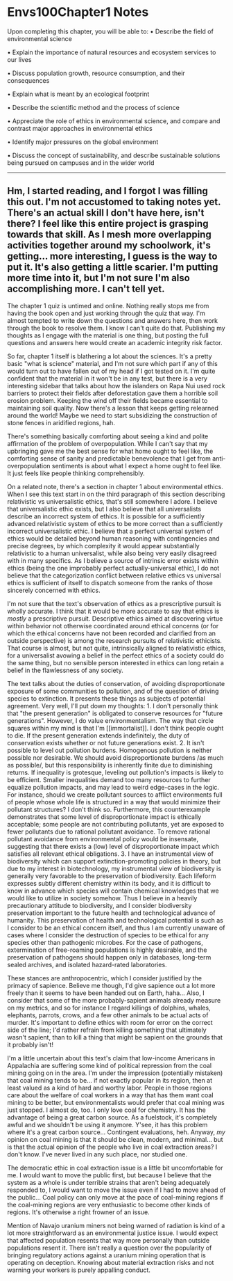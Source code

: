 # Envs100Chapter1 Notes

Upon completing this chapter, you will be able to:
• Describe the field of environmental science

• Explain the importance of natural resources and ecosystem services to our lives

• Discuss population growth, resource consumption, and their consequences

• Explain what is meant by an ecological footprint

• Describe the scientific method and the process of science

• Appreciate the role of ethics in environmental science, and compare and contrast major approaches in environmental ethics

• Identify major pressures on the global environment

• Discuss the concept of sustainability, and describe sustainable solutions being pursued on campuses and in the wider world

---
Hm, I started reading, and I forgot I was filling this out.  I'm not accustomed to taking notes yet.  There's an actual skill I don't have here, isn't there?  I feel like this entire project is grasping towards that skill.  As I mesh more overlapping activities together around my schoolwork, it's getting... more interesting, I guess is the way to put it.  It's also getting a little scarier.  I'm putting more time into it, but I'm not sure I'm also accomplishing more.  I can't tell yet.
---

The chapter 1 quiz is untimed and online.  Nothing really stops me from having the book open and just working through the quiz that way.  I'm almost tempted to write down the questions and answers here, then work through the book to resolve them.  I know I can't quite do that.  Publishing my thoughts as I engage with the material is one thing, but posting the full questions and answers here would create an academic integrity risk factor.

So far, chapter 1 itself is blathering a lot about the sciences.  It's a pretty basic "what is science" material, and I'm not sure which part if any of this would turn out to have fallen out of my head if I got tested on it.  I'm quite confident that the material in it won't be in any test, but there is a very interesting sidebar that talks about how the islanders on Rapa Nui used rock barriers to protect their fields after deforestation gave them a horrible soil erosion problem.  Keeping the wind off their fields became essential to maintaining soil quality.  Now there's a lesson that keeps getting relearned around the world!  Maybe we need to start subsidizing the construction of stone fences in aridified regions, hah.

There's something basically comforting about seeing a kind and polite affirmation of the problem of overpopulation.  While I can't say that my upbringing gave me the best sense for what home ought to feel like, the comforting sense of sanity and predictable benevolence that I get from anti-overpopulation sentiments is about what I expect a home ought to feel like.  It just feels like people thinking comprehensibly.

On a related note, there's a section in chapter 1 about environmental ethics.  When I see this text start in on the third paragraph of this section describing relativistic vs universalistic ethics, that's still somewhere I adore.  I believe that universalistic ethic exists, but I also believe that all universalists describe an incorrect system of ethics.  It is possible for a sufficiently advanced relativistic system of ethics to be more correct than a sufficiently incorrect universalistic ethic.  I believe that a perfect universal system of ethics would be detailed beyond human reasoning with contingencies and precise degrees, by which complexity it would appear substantially relativistic to a human universalist, while also being very easily disagreed with in many specifics.  As I believe a source of intrinsic error exists within ethics (being the one improbably perfect actually-universal ethic), I do not believe that the categorization conflict between relative ethics vs universal ethics is sufficient of itself to dispatch someone from the ranks of those sincerely concerned with ethics.

I'm not sure that the text's observation of ethics as a prescriptive pursuit is wholly accurate.  I think that it would be more accurate to say that ethics is *mostly* a prescriptive pursuit.  Descriptive ethics aimed at discovering virtue within behavior not otherwise coordinated around ethical concerns (or for which the ethical concerns have not been recorded and clarified from an outside perspective) is among the research pursuits of relativistic ethicists.  That course is almost, but not quite, intrinsically aligned to relativistic ethics, for a universalist avowing a belief in the perfect ethics of a society could do the same thing, but no sensible person interested in ethics can long retain a belief in the flawlessness of any society.

The text talks about the duties of conservation, of avoiding disproportionate exposure of some communities to pollution, and of the question of driving species to extinction.  It presents these things as subjects of potential agreement.  Very well, I'll put down my thoughts:
    1.  I don't personally think that "the present generation" is obligated to conserve resources for "future generations".  However, I do value environmentalism.  The way that circle squares within my mind is that I'm [[immortalist]].  I don't think people ought to die.  If the present generation extends indefinitely, the duty of conservation exists whether or not future generations exist.
    2.  It isn't possible to level out pollution burdens.  Homogenous pollution is neither possible nor desirable.  We should avoid disproportionate burdens /as much as possible/, but this responsibility is inherently finite due to diminishing returns.  If inequality is grotesque, leveling out pollution's impacts is likely to be efficient.  Smaller inequalities demand too many resources to further equalize pollution impacts, and may lead to weird edge-cases in the logic.  For instance, should we create pollutant sources to afflict environments full of people whose whole life is structured in a way that would minimize their pollutant structures?  I don't think so.  Furthermore, this counterexample demonstrates that some level of disproportionate impact is ethically acceptable; some people are not contributing pollutants, yet are exposed to fewer pollutants due to rational pollutant avoidance.  To remove rational pollutant avoidance from environmental policy would be insensate, suggesting that there exists a  (low) level of disproportionate impact which satisfies all relevant ethical obligations.
    3.  I have an instrumental view of biodiversity which can support extinction-promoting policies in theory, but due to my interest in biotechnology, my instrumental view of biodiversity is generally very favorable to the preservation of biodiversity.  Each lifeform expresses subtly different chemistry within its body, and it is difficult to know in advance which species will contain chemical knowledges that we would like to utilize in society somehow.  Thus I believe in a heavily precautionary attitude to biodiversity, and I consider biodiversity preservation important to the future health and technological advance of humanity.  This preservation of health and technological potential is such as I consider to be an ethical concern itself, and thus I am currently unaware of cases where I consider the destruction of species to be ethical for any species other than pathogenic microbes.  For the case of pathogens, extermination of free-roaming populations is highly desirable, and the preservation of pathogens should happen only in databases, long-term sealed archives, and isolated hazard-rated laboratories.

These stances are anthropocentric, which I consider justified by the primacy of sapience.  Believe me though, I'd give sapience out a lot more freely than it seems to have been handed out on Earth, haha...  Also, I consider that some of the more probably-sapient animals already measure on my metrics, and so for instance I regard killings of dolphins, whales, elephants, parrots, crows, and a few other animals to be actual acts of murder.  It's important to define ethics with room for error on the correct side of the line; I'd rather refrain from killing something that ultimately wasn't sapient, than to kill a thing that might be sapient on the grounds that it probably isn't!

I'm a little uncertain about this text's claim that low-income Americans in Appalachia are suffering some kind of political repression from the coal mining going on in the area.  I'm under the impression (potentially mistaken) that coal mining tends to be... if not exactly popular in its region, then at least valued as a kind of hard and worthy labor.  People in those regions care about the welfare of coal workers in a way that has them want coal mining to be better, but environmentalists would prefer that coal mining was just stopped.  I almost do, too.  I only love coal for chemistry.  It has the advantage of being a great carbon source.  As a fuelstock, it's completely awful and we shouldn't be using it anymore.  Y'see, it has this problem where it's a great carbon source...  Contingent evaluations, heh.  Anyway, *my* opinion on coal mining is that it should be clean, modern, and minimal... but is that the actual opinion of the people who live in coal extraction areas?  I don't know.  I've never lived in any such place, nor studied one.

The democratic ethic in coal extraction issue is a little bit uncomfortable for me.  I would want to move the public first, but because I believe that the system as a whole is under terrible strains that aren't being adequately responded to, I would want to move the issue even if I had to move ahead of the public...  Coal policy can only move at the pace of coal-mining regions if the coal-mining regions are very enthusiastic to become other kinds of regions.  It's otherwise a right frowner of an issue.

Mention of Navajo uranium miners not being warned of radiation is kind of a lot more straightforward as an environmental justice issue.  I would expect that affected population resents that way more personally than outside populations resent it.  There isn't really a question over the popularity of bringing regulatory actions against a uranium mining operation that is operating on deception.  Knowing about material extraction risks and not warning your workers is purely appalling conduct.